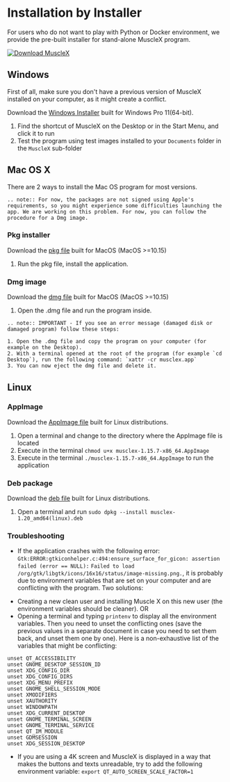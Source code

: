 # Installation by Installer

For users who do not want to play with Python or Docker environment, we provide the pre-built installer for stand-alone MuscleX program.

[![Download MuscleX](https://a.fsdn.com/con/app/sf-download-button)](https://sourceforge.net/projects/musclex/files/)

## Windows

First of all, make sure you don't have a previous version of MuscleX installed on your computer, as it might create a conflict.

Download the [Windows Installer](https://sourceforge.net/projects/musclex/files/) built for Windows Pro 11(64-bit).

1. Find the shortcut of MuscleX on the Desktop or in the Start Menu, and click it to run
2. Test the program using test images installed to your `Documents` folder in the `MuscleX` sub-folder

## Mac OS X
There are 2 ways to install the Mac OS program for most versions.

```eval_rst
.. note:: For now, the packages are not signed using Apple's requirements, so you might experience some difficulties launching the app. We are working on this problem. For now, you can follow the procedure for a Dmg image.
```

### Pkg installer
Download the [pkg file](https://sourceforge.net/projects/musclex/files/) built for MacOS (MacOS >=10.15)

1. Run the pkg file, install the application.

### Dmg image
Download the [dmg file](https://sourceforge.net/projects/musclex/files/) built for MacOS (MacOS >=10.15)

1. Open the .dmg file and run the program inside.

```eval_rst
.. note:: IMPORTANT - If you see an error message (damaged disk or damaged program) follow these steps:

1. Open the .dmg file and copy the program on your computer (for example on the Desktop).
2. With a terminal opened at the root of the program (for example `cd Desktop`), run the following command: `xattr -cr musclex.app`
3. You can now eject the dmg file and delete it.
```

## Linux

### AppImage
Download the [AppImage file](https://sourceforge.net/projects/musclex/files/) built for Linux distributions.

1. Open a terminal and change to the directory where the AppImage file is located
2. Execute in the terminal `chmod u+x musclex-1.15.7-x86_64.AppImage`
3. Execute in the terminal `./musclex-1.15.7-x86_64.AppImage` to run the application

### Deb package
Download the [deb file](https://sourceforge.net/projects/musclex/files/) built for Linux distributions.

1. Open a terminal and run `sudo dpkg --install musclex-1.20_amd64(linux).deb`

### Troubleshooting

- If the application crashes with the following error: `Gtk:ERROR:gtkiconhelper.c:494:ensure_surface_for_gicon: assertion failed (error == NULL):`
`Failed to load /org/gtk/libgtk/icons/16x16/status/image-missing.png.`, it is probably due to environment variables that are set on your computer and are conflicting with the program. Two solutions:
* Creating a new clean user and installing Muscle X on this new user (the environment variables should be cleaner).
OR
* Opening a terminal and typing `printenv` to display all the environment variables. Then you need to unset the conflicting ones (save the previous values in a separate document in case you need to set them back, and unset them one by one). Here is a non-exhaustive list of the variables that might be conflicting:
```
unset QT_ACCESSIBILITY
unset GNOME_DESKTOP_SESSION_ID
unset XDG_CONFIG_DIR
unset XDG_CONFIG_DIRS
unset XDG_MENU_PREFIX
unset GNOME_SHELL_SESSION_MODE
unset XMODIFIERS
unset XAUTHORITY
unset WINDOWPATH
unset XDG_CURRENT_DESKTOP
unset GNOME_TERMINAL_SCREEN
unset GNOME_TERMINAL_SERVICE
unset QT_IM_MODULE
unset GDMSESSION
unset XDG_SESSION_DESKTOP
```

- If you are using a 4K screen and MuscleX is displayed in a way that makes the buttons and texts unreadable, try to add the following environment variable: `export QT_AUTO_SCREEN_SCALE_FACTOR=1`

